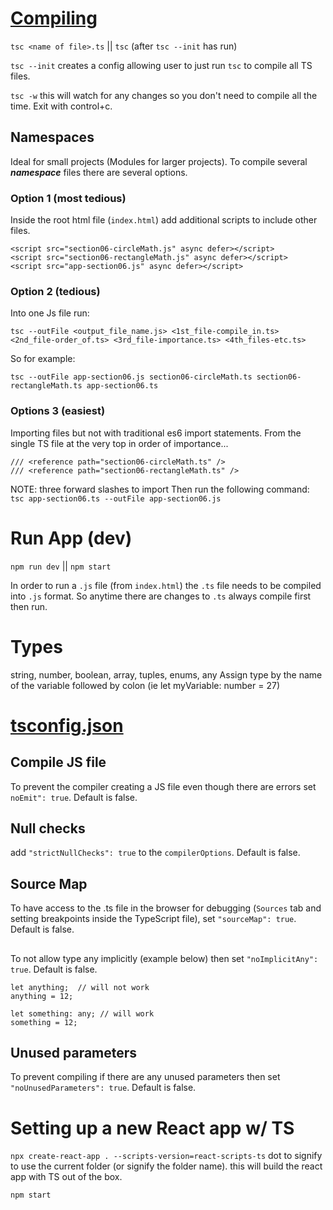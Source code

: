 # [Compiling](http://www.typescriptlang.org/docs/handbook/compiler-options.html)
`tsc <name of file>.ts` || `tsc` (after `tsc --init` has run)

`tsc --init` creates a config allowing user to just run `tsc` to compile all TS files. 

`tsc -w` this will watch for any changes so you don't need to compile all the time. Exit with control+c. 

## Namespaces
Ideal for small projects (Modules for larger projects).
To compile several **_namespace_** files there are several options. 
### Option 1 (most tedious)
Inside the root html file (`index.html`) add additional scripts to include other files. 
```
<script src="section06-circleMath.js" async defer></script>
<script src="section06-rectangleMath.js" async defer></script>
<script src="app-section06.js" async defer></script>
```

### Option 2 (tedious)
Into one Js file run:
```
tsc --outFile <output_file_name.js> <1st_file-compile_in.ts> <2nd_file-order_of.ts> <3rd_file-importance.ts> <4th_files-etc.ts>
``` 
So for example: 
```
tsc --outFile app-section06.js section06-circleMath.ts section06-rectangleMath.ts app-section06.ts
```

### Options 3 (easiest)
Importing files but not with traditional es6 import statements. From the single TS file at the very top in order of importance...
```
/// <reference path="section06-circleMath.ts" />
/// <reference path="section06-rectangleMath.ts" />
```
NOTE: three forward slashes to import
Then run the following command: `tsc app-section06.ts --outFile app-section06.js`


# Run App (dev)
`npm run dev` || `npm start`

In  order to run a `.js` file (from `index.html`) the `.ts` file needs to be compiled into `.js` format. So anytime there are changes to `.ts` always compile first then run.

# Types
string, number, boolean, array, tuples, enums, any
Assign type by the name of the variable followed by colon (ie let myVariable: number = 27)

# [tsconfig.json](http://www.typescriptlang.org/docs/handbook/tsconfig-json.html)
## Compile JS file
To prevent the compiler creating a JS file even though there are errors set `noEmit": true`. Default is false. 
## Null checks
add `"strictNullChecks": true`  to the `compilerOptions`. Default is false. 
## Source Map
To have access to the .ts file in the browser for debugging (`Sources` tab and setting breakpoints inside the TypeScript file), set `"sourceMap": true`. Default is false.
## 
To not allow type any implicitly (example below) then set `"noImplicitAny": true`. Default is false.
```
let anything;  // will not work
anything = 12;

let something: any; // will work
something = 12;
```
## Unused parameters
To prevent compiling if there are any unused parameters then set `"noUnusedParameters": true`. Default is false.

# Setting up a new React app w/ TS
`npx create-react-app . --scripts-version=react-scripts-ts` dot to signify to use the current folder (or signify the folder name). this will build the react app with TS out of the box. 

`npm start`